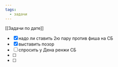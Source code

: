 ```yaml
---
tags:
  - задачи
---
```

[[Задачи по дате]]
- [x] надо ли ставить 2ю пару против фиша на СБ
- [x] выставить позор
- [ ] спросить у Дена ренжи СБ
- [ ] 
- [ ] 